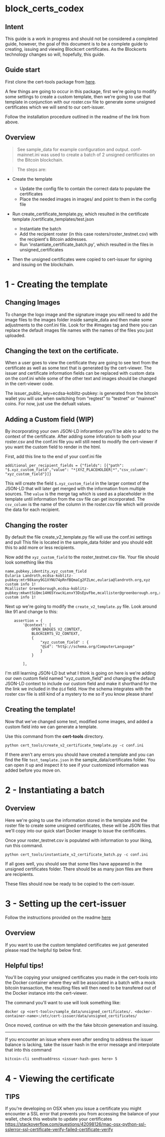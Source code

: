 # block_certs_codex

## Intent

This guide is a work in progress and should not be considered a completed guide, however, the goal of this document is to be a complete guide to creating, issuing and viewing Blockcert certificates. As the Blockcerts technology changes so will, hopefully, this guide.

## Guide start

First clone the cert-tools package from [here](https://github.com/blockchain-certificates/cert-tools). 

A few things are going to occur in this package, first we're going to modify some settings to create a custom template, then we're going to use that template in conjunction with our roster.csv file to generate some unsigned certificates which we will send to our cert-issuer.

Follow the installation procedure outlined in the readme of the link from above.

## Overview

> See sample_data for example configuration and output. conf-mainnet.ini was used to create a batch of 2 unsigned certificates on the Bitcoin blockchain.

> The steps are:

+ Create the template
    + Update the config file to contain the correct data to populate the certificates
    + Place the needed images in images/ and point to them in the config file

+ Run create_certificate_template.py, which resulted in the certificate template /certificate_templates/test.json
    + Instantiate the batch
    + Add the recipient roster (in this case rosters/roster_testnet.csv) with the recipient's Bitcoin addresses.
    + Run 'instantiate_certificate_batch.py', which resulted in the files in unsigned_certificates

+ Then the unsigned certificates were copied to cert-issuer for signing and issuing on the blockchain.

# 1 - Creating the template

## Changing Images

To change the logo image and the signature image you will need to add the image files to the images folder inside sample_data and then make some adjustments to the conf.ini file. Look for the #images tag and there you can replace the default images file names with the names of the files you just uploaded. 

## Changing the text on the certificate.

When a user goes to view the certificate they are going to see text from the certificate as well as some text that is generated by the cert-viewer. The issuer and certificate information fields can be replaced with custom data on the conf.ini while some of the other text and images should be changed in the cert-viewer code.

The issuer_public_key=ecdsa-koblitz-pubkey: is generated from the bitcoin wallet you will use when switching from "regtest" to "testnet" or "mainnet" coins. For now, just use the defualt values.

## Adding a Custom field (WIP)
By incorporating your own JSON-LD inforamtion you'll be able to add to the context of the certificate. After adding some inforation to both your roster.csv and the conf.ini file you will still need to modify the cert-viewer if you want the custom field to render in the html.

First, add this line to the end of your conf.ini file

 `additional_per_recipient_fields = {"fields": [{"path": "$.xyz_custom_field","value": "*|XYZ_PLACEHOLDER|*","csv_column": "xyz_custom_field"}]}`

This will create the field `$.xyz_custom_field` in the larger context of the JSON-LD that will later get merged with the information from multiple sources. The `value` is the merge tag which is used as a placeholder in the template until information from the csv file can get incorporated. The `csv_column` is the name of the column in the roster.csv file which will provide the data for each recipient.

## Changing the roster
By default the file create_v2_template.py file will use the conf.ini settings and pull This file is located in the sample_data folder and you should edit this to add more or less recipients.

Now add the `xyz_custom_field` to the roster_testnet.csv file. Your file should look something like this

```
name,pubkey,identity,xyz_custom_field
Eularia Landroth,ecdsa-koblitz-pubkey:mtr98kany9G1XYNU74pRnfBQmaCg2FZLmc,eularia@landroth.org,xyz custom info 1!
Mcallister Greenborough,ecdsa-koblitz-pubkey:mkwntSiQmc14H65YxwckLenxY3DsEpvFbe,mcallister@greenborough.org,xyz custom info 1!
```

Next up we're going to modify the `create_v2_template.py` file. Look around like 91 and change to this:

```
    assertion = {
        '@context': [
            OPEN_BADGES_V2_CONTEXT, 
            BLOCKCERTS_V2_CONTEXT,
            {
                "xyz_custom_field" : {
                "@id": "http://schema.org/ComputerLanguage"
                }
            }
            
        ],
```

I'm still learning JSON-LD but what I think is going on here is we're adding our own custom field named "xyz_custom_field" and changing the default JSON-LD context to include our custom field and make it shorthand for the the link we included in the `@id` field. How the schema integrates with the roster csv file is still kind of a mystery to me so if you know please share!

## Creating the template!

Now that we've changed some text, modified some images, and added a custom field into we can generate a template. 

Use this command from the **cert-tools** directory.

`python cert_tools/create_v2_certificate_template.py -c conf.ini` 

If there aren't any errors you should have created a template and you can find the file `test_template.json` in the sample_data/certificates folder. You can open it up and inspect it to see if your customized information was added before you move on.

# 2 - Instantiating a batch

## Overview
Here we're going to use the information stored in the template and the roster file to create some unsigned certificates, these will be JSON files that we'll copy into our quick start Docker imaage to issue the certificates.

Once your roster_testnet.csv is populated with information to your liking, run this command.

`python cert_tools/instantiate_v2_certificate_batch.py -c conf.ini`

If all goes well, you should see that some files have appeared in the unsigned certificates folder. There should be as many json files are there are recipients.

These files should now be ready to be copied to the cert-issuer.

# 3 - Setting up the cert-issuer

Follow the instructions provided on the readme [here](https://github.com/blockchain-certificates/cert-issuer)

## Overview

If you want to use the custom templated certificates we just generated please read the helpful tip below first.

## Helpful tips!

You'll be copying your unsigned certificates you made in the cert-tools into the Docker container where they will be associated in a batch with a mock bitcoin transaction, the resulting files will then need to be transfered out of the Docker instance into the cert-viewer.

The command you'll want to use will look something like:

`docker cp <cert-tools>/sample_data/unsigned_certificates/. <docker-container-name>:/etc/cert-issuer/data/unsigned_certificates/ `

Once moved, continue on with the the fake bitcoin genereation and issuing.

---

If you encounter an issue where even after sending to address the issuer balance is lacking, take the issuer hash in the error message and interpolate that into this command

`bitcoin-cli sendtoaddress <issuer-hash-goes here> 5`

# 4 - Viewing the certificate





## TIPS
If you're developing on OSX when you issue a certificate you might encounter a SSL error that prevents you from accessing the balance of your wallet, check this website to update your certificates https://stackoverflow.com/questions/42098126/mac-osx-python-ssl-sslerror-ssl-certificate-verify-failed-certificate-verify





